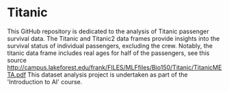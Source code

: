 # Titanic
This GitHub repository is dedicated to the analysis of Titanic passenger survival data. The Titanic and Titanic2 data frames provide insights into the survival status of individual passengers, excluding the crew. Notably, the titanic data frame includes real ages for half of the passengers, see this source http://campus.lakeforest.edu/frank/FILES/MLFfiles/Bio150/Titanic/TitanicMETA.pdf
This dataset analysis project is undertaken as part of the 'Introduction to AI' course.


